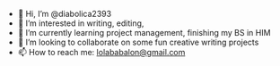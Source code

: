 - 👋 Hi, I’m @diabolica2393
- 👀 I’m interested in writing, editing, 
- 🌱 I’m currently learning project management, finishing my BS in HIM
- 💞️ I’m looking to collaborate on some fun creative writing projects
- 📫 How to reach me: lolababalon@gmail.com

<!---
diabolica2393/diabolica2393 is a ✨ special ✨ repository because its `README.md` (this file) appears on your GitHub profile.
You can click the Preview link to take a look at your changes.
--->
